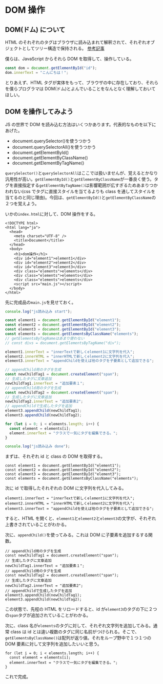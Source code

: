 # DOM 操作

## DOM(ドム) について

HTML のそれぞれのタグはブラウザに読み込まれて解釈されて、それぞれオブジェクトとしてツリー構造で保持される。
[参考記事](https://www.javadrive.jp/javascript/dom/index1.html)

僕らは、JavaScript からそれら DOM を取得して、操作している。

```js
const dom = document.getElementById("id");
dom.innerText = "こんにちは！";
```

とりあえず、HTML タグが実体をもって、ブラウザの中に存在しており、それらを僕らプログラマは DOM(ドム)とよんでいることをなんとなく理解しておいてほしい。

## DOM を操作してみよう

JS の世界で DOM を読み込む方法はいくつかあります。代表的なものを以下にあげた。

- document.querySelector()を使うつかう
- document.querySelectorAll()を使うつかう
- document.getElementById()
- document.getElementByClassName()
- document.getElementByTagName()

`querySelector()`と`querySelectorAll`はここでは扱いませんが、覚えるとかなり汎用性が高い。`getElementById()`と`getElementByClassName`が一番良く使う。タグを直接指定する`getElementByTagName()`は影響範囲が広すぎるためあまりつかわれない(css でタグに直接スタイルを当てるよりも class を通してスタイルを当てるのと同じ理由)。今回は、`getElementById()`と`getElementByClassName`の２つを覚えよう。

いかの`index.html`に対して、DOM 操作をする。

```html: index.html
<!DOCTYPE html>
<html lang="ja">
  <head>
    <meta charset="UTF-8" />
    <title>Document</title>
  </head>
  <body>
    <h1>dom操作</h1>
    <div id="element1">element1</div>
    <div id="element2">element2</div>
    <div id="element3">element3</div>
    <div class="elements">elements</div>
    <div class="elements">elements</div>
    <div class="elements">elements</div>
    <script src="main.js"></script>
  </body>
</html>
```

先に完成品の`main.js`を見せておく。

```js:main.js
console.log("js読み込み start");

const element1 = document.getElementById("element1");
const element2 = document.getElementById("element2");
const element3 = document.getElementById("element3");
const elements = document.getElementsByClassName("elements");
// getElementsByTagNameはあまり使わない
// const divs = document.getElementsByTagName("div");

element1.innerText = "innerTextで新しくelement1に文字列を代入";
element2.innerHTML = "innerHTMLで新しくelement2に文字列を代入";
element3.innerText = "appendChildを使えば他のタグを子要素として追加できる";

// appendChild用のタグを生成
const newChildTag1 = document.createElement("span");
// 生成したタグに文章追加
newChildTag1.innerText = "追加要素１";
// appendChild用のタグを生成
const newChildTag2 = document.createElement("span");
// 生成したタグに文章追加
newChildTag2.innerText = "追加要素2";
// appendChildで生成したタグを追加
element3.appendChild(newChildTag1);
element3.appendChild(newChildTag2);

for (let i = 0; i < elements.length; i++) {
  const element = elements[i];
  element.innerText = "クラスで一気にタグを編集できる。";
}

console.log("js読み込み done");
```

まずは、それぞれ id と class の DOM を取得する。

```js: main.js
const element1 = document.getElementById("element1");
const element2 = document.getElementById("element2");
const element3 = document.getElementById("element3");
const elements = document.getElementsByClassName("elements");
```

次に id で取得したそれぞれの DOM に文字列を代入してみる。

```js: main.js
element1.innerText = "innerTextで新しくelement1に文字列を代入";
element2.innerHTML = "innerHTMLで新しくelement2に文字列を代入";
element3.innerText = "appendChildを使えば他のタグを子要素として追加できる";
```

すると、HTML を開くと、`element1`と`element2`と`element3`の文字が、それぞれ上書きされていることがわかる。

次に、`appendChild()`を使ってみる。これは DOM に子要素を追加するする関数。

```js: main.js
// appendChild用のタグを生成
const newChildTag1 = document.createElement("span");
// 生成したタグに文章追加
newChildTag1.innerText = "追加要素１";
// appendChild用のタグを生成
const newChildTag2 = document.createElement("span");
// 生成したタグに文章追加
newChildTag2.innerText = "追加要素2";
// appendChildで生成したタグを追加
element3.appendChild(newChildTag1);
element3.appendChild(newChildTag2);
```

この状態で、先程の HTML をリロードすると、id が`element3`のタグの下に２つの`span`タグが追加されていることがわかる。

次に、class 名が`elements`のタグに対して、それぞれ文字列を追加してみる。通常 class は id とは違い複数のタグに同じ名前がつけられる。そこで、`getElementsByClassName()`は配列が返り値。それをループ野中で１つ１つの DOM 要素に対して文字列を追加したいいと思う。

```js: main.js
for (let i = 0; i < elements.length; i++) {
  const element = elements[i];
  element.innerText = "クラスで一気にタグを編集できる。";
}
```

これで完成。
